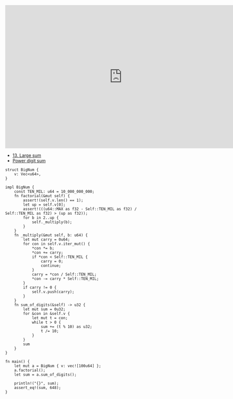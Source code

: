 <html><iframe src="https://docs.google.com/presentation/d/e/2PACX-1vTuzRkU6jBYqeyGIJRL9jwFyEHzgK8XBwfZcvoLEWXlw2aD20lgvYoDWN4Y_6-RLE81wq_SsrG7IIGO/embed?start=false&loop=false&delayms=60000" frameborder="0" width="750" height="460" allowfullscreen="true" mozallowfullscreen="true" webkitallowfullscreen="true"></iframe></html>

 - [13. Large sum](./e13.md)
 - [Power digit sum](./e16.md)

```rust,editable
struct BigNum {
    v: Vec<u64>,
}

impl BigNum {
    const TEN_MIL: u64 = 10_000_000_000;
    fn factorial(&mut self) {
        assert!(self.v.len() == 1);
        let up = self.v[0];
        assert!(((u64::MAX as f32 - Self::TEN_MIL as f32) / Self::TEN_MIL as f32) > (up as f32));
        for b in 2..up {
            self._multiply(b);
        }
    }
    fn _multiply(&mut self, b: u64) {
        let mut carry = 0u64;
        for con in self.v.iter_mut() {
            *con *= b;
            *con += carry;
            if *con < Self::TEN_MIL {
                carry = 0;
                continue;
            }
            carry = *con / Self::TEN_MIL;
            *con -= carry * Self::TEN_MIL;
        }
        if carry != 0 {
            self.v.push(carry);
        }
    }
    fn sum_of_digits(&self) -> u32 {
        let mut sum = 0u32;
        for &con in &self.v {
            let mut t = con;
            while t > 0 {
                sum += (t % 10) as u32;
                t /= 10;
            }
        }
        sum
    }
}

fn main() {
    let mut a = BigNum { v: vec![100u64] };
    a.factorial();
    let sum = a.sum_of_digits();

    println!("{}", sum);
    assert_eq!(sum, 648);
}
```
